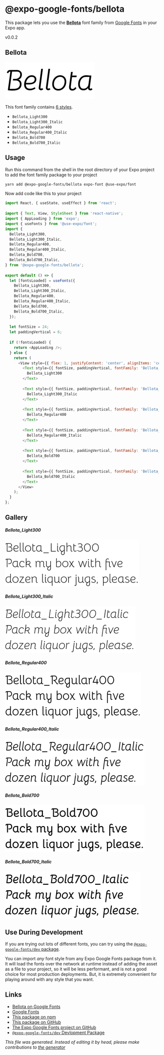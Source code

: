 # @expo-google-fonts/bellota

This package lets you use the [**Bellota**](https://fonts.google.com/specimen/Bellota) font family from [Google Fonts](https://fonts.google.com/) in your Expo app.

v0.0.2

## Bellota

![Bellota](./font-family.png)

This font family contains [6 styles](#gallery).

- `Bellota_Light300`
- `Bellota_Light300_Italic`
- `Bellota_Regular400`
- `Bellota_Regular400_Italic`
- `Bellota_Bold700`
- `Bellota_Bold700_Italic`

## Usage

Run this command from the shell in the root directory of your Expo project to add the font family package to your project
```sh
yarn add @expo-google-fonts/bellota expo-font @use-expo/font
```

Now add code like this to your project
```js
import React, { useState, useEffect } from 'react';

import { Text, View, StyleSheet } from 'react-native';
import { AppLoading } from 'expo';
import { useFonts } from '@use-expo/font';
import {
  Bellota_Light300,
  Bellota_Light300_Italic,
  Bellota_Regular400,
  Bellota_Regular400_Italic,
  Bellota_Bold700,
  Bellota_Bold700_Italic,
} from '@expo-google-fonts/bellota';

export default () => {
  let [fontsLoaded] = useFonts({
    Bellota_Light300,
    Bellota_Light300_Italic,
    Bellota_Regular400,
    Bellota_Regular400_Italic,
    Bellota_Bold700,
    Bellota_Bold700_Italic,
  });

  let fontSize = 24;
  let paddingVertical = 6;

  if (!fontsLoaded) {
    return <AppLoading />;
  } else {
    return (
      <View style={{ flex: 1, justifyContent: 'center', alignItems: 'center' }}>
        <Text style={{ fontSize, paddingVertical, fontFamily: 'Bellota_Light300' }}>
          Bellota_Light300
        </Text>

        <Text style={{ fontSize, paddingVertical, fontFamily: 'Bellota_Light300_Italic' }}>
          Bellota_Light300_Italic
        </Text>

        <Text style={{ fontSize, paddingVertical, fontFamily: 'Bellota_Regular400' }}>
          Bellota_Regular400
        </Text>

        <Text style={{ fontSize, paddingVertical, fontFamily: 'Bellota_Regular400_Italic' }}>
          Bellota_Regular400_Italic
        </Text>

        <Text style={{ fontSize, paddingVertical, fontFamily: 'Bellota_Bold700' }}>
          Bellota_Bold700
        </Text>

        <Text style={{ fontSize, paddingVertical, fontFamily: 'Bellota_Bold700_Italic' }}>
          Bellota_Bold700_Italic
        </Text>
      </View>
    );
  }
};

```

## Gallery

##### Bellota_Light300
![Bellota_Light300](./29b1164370f0eca544e3c2cb64f06324bd098c99c35f5ecdd5527d6642e5a78f.ttf.png)

##### Bellota_Light300_Italic
![Bellota_Light300_Italic](./2876a1892bc886d0df661eef1cc4fd3273dc8bce9563d1a7fba2c72987e340c5.ttf.png)

##### Bellota_Regular400
![Bellota_Regular400](./0ae1ca7fd73a6c369b6bf3b7326788cb2a360b467fa83a298140dac4166b8efa.ttf.png)

##### Bellota_Regular400_Italic
![Bellota_Regular400_Italic](./d628b046cfc942ee35db112226b78f9ac3973ccaf005074bbbe867656201b8ec.ttf.png)

##### Bellota_Bold700
![Bellota_Bold700](./ac23e7ab6ffb89ee1593424695c867b8150bd97cd85fdbe2a3d7f89bf32a0973.ttf.png)

##### Bellota_Bold700_Italic
![Bellota_Bold700_Italic](./e876bb51e7fba1f8fadcef59f4b68e3020a0909557cef70a98c84253c9e32f2f.ttf.png)


## Use During Development

If you are trying out lots of different fonts, you can try using the [`@expo-google-fonts/dev` package](https://www.npmjs.com/package/@expo-google-fonts/dev).

You can import *any* font style from any Expo Google Fonts package from it. It will load the fonts
over the network at runtime instead of adding the asset as a file to your project, so it will be 
less performant, and is not a good choice for most production deployments. But, it is extremely convenient
for playing around with any style that you want.

## Links

- [Bellota on Google Fonts](https://fonts.google.com/specimen/Bellota)
- [Google Fonts](https://fonts.google.com/)
- [This package on npm](https://www.npmjs.com/package/@expo-google-fonts/bellota)
- [This package on GitHub](https://github.com/expo/google-fonts/tree/master/font-packages/bellota)
- [The Expo Google Fonts project on GitHub](https://github.com/expo/google-fonts)
- [`@expo-google-fonts/dev` Devlopment Package](https://github.com/expo/google-fonts/tree/master/font-packages/dev)


*This file was generated. Instead of editing it by head, please make contributions to [the generator](https://github.com/expo/google-fonts/tree/master/packages/generator)*
